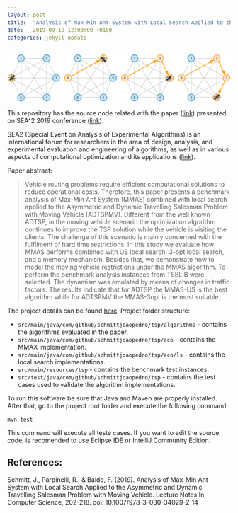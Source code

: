 ```yaml
---
layout: post
title:  "Analysis of Max-Min Ant System with Local Search Applied to the Asymmetric and Dynamic Travelling Salesman Problem with Moving Vehicle"
date:   2019-09-18 12:00:00 +0100
categories: jekyll update
---
```


![Ant Colony Optimization](/assets/imgs/path.png)

This repository has the source code related with the paper ([link](https://link.springer.com/chapter/10.1007/978-3-030-34029-2_14)) presented on SEA^2 2019 conference ([link](https://www.springer.com/gp/book/9783030340285)).

SEA2 (Special Event on Analysis of Experimental Algorithms) is an international forum for researchers in the area of design, analysis, and experimental evaluation and engineering of algorithms, as well as in various aspects of computational optimization and its applications ([link](https://www.easychair.org/cfp/SEA2019)).

Paper abstract:
> Vehicle routing problems require efficient computational solutions to reduce operational costs. Therefore, this paper presents a benchmark analysis of Max-Min Ant System (MMAS) combined with local search applied to the Asymmetric and Dynamic Travelling Salesman Problem with Moving Vehicle (ADTSPMV). Different from the well known ADTSP, in the moving vehicle scenario the optimization algorithm continues to improve the TSP solution while the vehicle is visiting the clients. The challenge of this scenario is mainly concerned with the fulfilment of hard time restrictions. In this study we evaluate how MMAS performs combined with US local search, 3-opt local search, and a memory mechanism. Besides that, we demonstrate how to model the moving vehicle restrictions under the MMAS algorithm. To perform the benchmark analysis instances from TSBLIB were selected. The dynamism was emulated by means of changes in traffic factors. The results indicate that for ADTSP the MMAS-US is the best algorithm while for ADTSPMV the MMAS-3opt is the most suitable.

The project details can be found [here](https://github.com/schmittjoaopedro/mmas-ls-adtspmv).
Project folder structure:
* `src/main/java/com/github/schmittjoaopedro/tsp/algorithms` - contains the algorithms evaluated in the paper.
* `src/main/java/com/github/schmittjoaopedro/tsp/aco` - contains the MMAX implementation.
* `src/main/java/com/github/schmittjoaopedro/tsp/aco/ls` - contains the local search implementations.
* `src/main/resources/tsp` - contains the benchmark test instances.
* `src/test/java/com/github/schmittjoaopedro/tsp` - contains the test cases used to validate the algorithm implementations.

To run this software be sure that Java and Maven are properly installed. After that, go to the project root folder and execute the following command:

```shell
mvn test
```

This command will execute all teste cases.
If you want to edit the source code, is recomended to use Eclipse IDE or IntelliJ Community Edition.

## References:

Schmitt, J., Parpinelli, R., & Baldo, F. (2019). Analysis of Max-Min Ant System with Local Search Applied to the Asymmetric and Dynamic Travelling Salesman Problem with Moving Vehicle. Lecture Notes In Computer Science, 202-218. doi: 10.1007/978-3-030-34029-2_14
